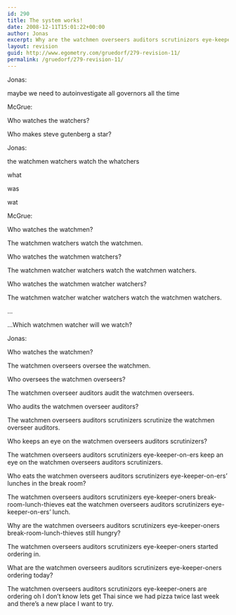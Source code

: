 ```yaml
---
id: 290
title: The system works!
date: 2008-12-11T15:01:22+00:00
author: Jonas
excerpt: Why are the watchmen overseers auditors scrutinizors eye-keeper-oners break-room-lunch-thieves still hungry?
layout: revision
guid: http://www.egometry.com/gruedorf/279-revision-11/
permalink: /gruedorf/279-revision-11/
---
```

<p style="center;">
  Jonas:
</p>

maybe we need to autoinvestigate all governors all the time

McGrue:

Who watches the watchers?

Who makes steve gutenberg a star?

Jonas:

the watchmen watchers watch the whatchers

what

was

wat

McGrue:

Who watches the watchmen?

The watchmen watchers watch the watchmen.

Who watches the watchmen watchers?

The watchmen watcher watchers watch the watchmen watchers.

Who watches the watchmen watcher watchers?

The watchmen watcher watcher watchers watch the watchmen watchers.

&#8230;

&#8230;Which watchmen watcher will we watch?

Jonas:

Who watches the watchmen?

The watchmen overseers oversee the watchmen.

Who oversees the watchmen overseers?

The watchmen overseer auditors audit the watchmen overseers.

Who audits the watchmen overseer auditors?

The watchmen overseers auditors scrutinizers scrutinize the watchmen overseer auditors.

Who keeps an eye on the watchmen overseers auditors scrutinizers?

The watchmen overseers auditors scrutinizers eye-keeper-on-ers keep an eye on the watchmen overseers auditors scrutinizers.

Who eats the watchmen overseers auditors scrutinizers eye-keeper-on-ers&#8217; lunches in the break room?

The watchmen overseers auditors scrutinizers eye-keeper-oners break-room-lunch-thieves eat the watchmen overseers auditors scrutinizers eye-keeper-on-ers&#8217; lunch.

Why are the watchmen overseers auditors scrutinizers eye-keeper-oners break-room-lunch-thieves still hungry?

The watchmen overseers auditors scrutinizers eye-keeper-oners started ordering in.

What are the watchmen overseers auditors scrutinizers eye-keeper-oners ordering today?

The watchmen overseers auditors scrutinizors eye-keeper-oners are ordering oh I don&#8217;t know lets get Thai since we had pizza twice last week and there&#8217;s a new place I want to try.